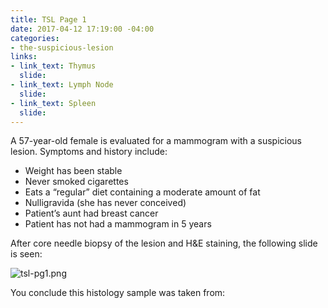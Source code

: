 ```yaml
---
title: TSL Page 1
date: 2017-04-12 17:19:00 -04:00
categories:
- the-suspicious-lesion
links:
- link_text: Thymus
  slide: 
- link_text: Lymph Node
  slide: 
- link_text: Spleen
  slide: 
---
```


A 57-year-old female is evaluated for a mammogram with a suspicious lesion. Symptoms and history include:

* Weight has been stable
* Never smoked cigarettes
* Eats a “regular” diet containing a moderate amount of fat
* Nulligravida (she has never conceived)
* Patient’s aunt had breast cancer
* Patient has not had a mammogram in 5 years

After core needle biopsy of the lesion and H&E staining, the following slide is seen:

![tsl-pg1.png](/uploads/tsl-pg1.png)

You conclude this histology sample was taken from: